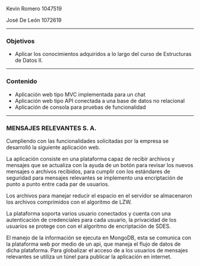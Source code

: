Kevin Romero         1047519

José De León           1072619

---

### Objetivos

- Aplicar los conocimientos adquiridos a lo largo del curso de Estructuras de Datos II.

---

### Contenido

- Aplicación web tipo MVC implementada para un chat
- Aplicación web tipo API conectada a una base de datos no relacional
- Aplicación de consola para pruebas de funcionalidad

---

### MENSAJES RELEVANTES S. A.

Cumpliendo con las funcionalidades solicitadas por la empresa se desarrolló la siguiente aplicación web.

La aplicación consiste en una plataforma capaz de recibir archivos  y mensajes que se actualiza con la ayuda de un botón para revisar los nuevos mensajes o archivos recibidos, para cumplir con los estándares de seguridad para mensajes relevantes se implemento una encriptación de punto a punto entre cada par de usuarios.

Los archivos para manejar reducir el espacio en el servidor se almacenaron los archivos comprimidos con el algoritmo de LZW.

La plataforma soporta varios usuario conectados y cuenta con una autenticación de credenciales para cada usuario, la privacidad de los usuarios se protege con con el algoritmo de encriptación de SDES.

El manejo de la información se ejecuta en MongoDB, esta se comunica con la plataforma web por medio de un api, que maneja el flujo de datos de dicha plataforma. Para globalizar el acceso de a los usuarios de mensajes relevantes se utiliza un túnel para publicar la aplicación en internet.
